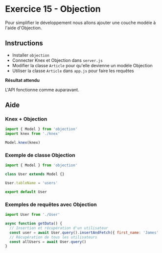 # Exercice 15 - Objection

Pour simplifier le développement nous allons ajouter une couche modèle à l'aide d'Objection.

## Instructions

* Installer `objection`
* Connecter Knex et Objection dans `server.js`
* Modifier la classe `Article` pour qu'elle devienne un modèle Objection
* Utiliser la classe `Article` dans `app.js` pour faire les requêtes

**Résultat attendu**

L'API fonctionne comme auparavant.

## Aide

### Knex + Objection

```js
import { Model } from 'objection'
import knex from './knex'

Model.knex(knex)
```

### Exemple de classe Objection

```js
import { Model } from 'objection'

class User extends Model {}

User.tableName = 'users'

export default User
```

### Exemples de requêtes avec Objection

```js
import User from './User'

async function getData() {
  // Insertion et récupération d'un utilisateur
  const user = await User.query().insertAndFetch({ first_name: 'James' })
  // Récupération de tous les utilisateurs
  const allUsers = await User.query()
}
```
